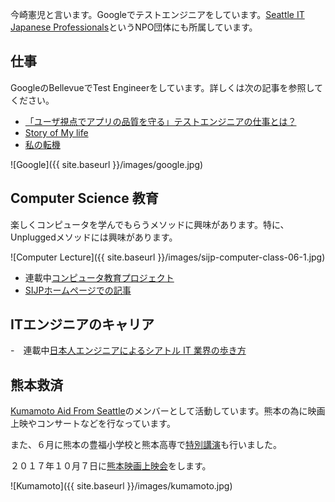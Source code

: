 今崎憲児と言います。Googleでテストエンジニアをしています。[Seattle IT Japanese Professionals](http://sijp.org)というNPO団体にも所属しています。

## 仕事

GoogleのBellevueでTest Engineerをしています。詳しくは次の記事を参照してください。
- [「ユーザ視点でアプリの品質を守る」テストエンジニアの仕事とは？](http://www.junglecity.com/people/essay-seattle-it-japanese-professionals/interview-google-test-engineer/)
- [Story of My life](http://story-of-mylife.com/%E4%BB%8A%E5%B4%8E%E6%86%B2%E5%85%90%E3%81%95%E3%82%93/)
- [私の転機](http://www.youmaga.com/seattleite/tenki/2014_05.php)

![Google]({{ site.baseurl }}/images/google.jpg)

## Computer Science 教育

楽しくコンピュータを学んでもらうメソッドに興味があります。特に、Unpluggedメソッドには興味があります。

![Computer Lecture]({{ site.baseurl }}/images/sijp-computer-class-06-1.jpg)

- 連載中[コンピュータ教育プロジェクト](http://www.junglecity.com/people/essay-stem-education/)
- [SIJPホームページでの記事](http://sijp.org/category/education/)

## ITエンジニアのキャリア

-　連載中[日本人エンジニアによるシアトル IT 業界の歩き方](http://www.junglecity.com/people/essay-seattle-it-japanese-professionals/)


## 熊本救済

[Kumamoto Aid From Seattle](http://kumamoto-aid.weebly.com)のメンバーとして活動しています。熊本の為に映画上映やコンサートなどを行なっています。

また、６月に熊本の豊福小学校と熊本高専で[特別講演](http://www.junglecity.com/people/essay-stem-education/sijp-in-kumamoto/)も行いました。

２０１７年１０月７日に[熊本映画上映会](http://kumamoto-aid.weebly.com/movie2.html)をします。

![Kumamoto]({{ site.baseurl }}/images/kumamoto.jpg)